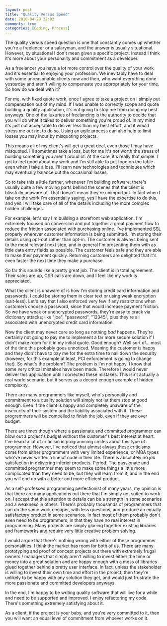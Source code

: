 ```yaml
---
layout: post
title: "Quality Versus Speed"
date: 2010-04-29 22:02
comments: true
categories: [Coding, Process]
---
```


The quality versus speed question is one that constantly comes up whether you're a freelancer or a salaryman, and the answer is usually situational. However, by situational I don't mean given a specific project. Instead I think it's more about your personality and commitment as a developer.

As a freelancer you have a lot more control over the quality of your work and it's essential to enjoying your profession. We inevitably have to deal with some unreasonable clients now and then, who want everything done yesterday and aren't willing to compensate you appropriately for your time. So how do we deal with it?

For me, with fixed quote work, once I agree to take a project on I simply put compensation out of my mind. If I was unable to correctly scope and quote building a quality application, it's not going to stop me from doing my best anyways. One of the luxuries of freelancing is the authority to decide that you will do what it takes to deliver something you're proud of. In my mind it's just not acceptable to deliver less than my best effort, and it would stress me out not to do so. Using an agile process can also help to limit losses you may incur by misquoting projects.

This means all of my client's will get a great deal, even those I may have misquoted. I'll sometimes take a loss, but for me it's not worth the stress of building something you aren't proud of. At the core, it's really that simple. I get to feel good about my work and I'm still able to put food on the table even when I take a loss. I'll learn new technologies and techniques which may eventually balance out the occasional losses.

So to take this a little further, whenever I'm building software, there's usually quite a few moving parts behind the scenes that the client is blissfully unaware of. That doesn't mean they're unimportant. In fact when I take on the work I'm essentially saying, yes I have the expertise to do this, and yes I will take care of all of the details including the more complex hidden challenges.

For example, let's say I'm building a storefront web application. I'm extremely focused on conversion and put together a great payment flow to reduce the friction associated with purchasing online. I've implemented SSL properly wherever customer information is being submitted. I'm storing their details using opt-out rather than opt-in. The customer is always being sent to the most relevant next step, and in general I'm presenting them with as little data entry fields as possible. The customer feels safe and they are able to make their payment quickly. Returning customers are delighted that it's even faster the next time they make a purchase.

So far this sounds like a pretty great job. The client is in total agreement. Their sales are up, CSR calls are down, and I feel like my work is appreciated.

What the client is unaware of is how I'm storing credit card information and passwords. I could be storing them in clear text or using weak encryption (salt-less). Let's say that I also enforced very few if any restrictions when customers choose a password, since that would increase payment friction. So we have weak or unencrypted passwords, they're easy to crack via dictionary attacks; like "joe", "password", "12345", plus they're all associated with unencrypted credit card information.

Now the client may never care so long as nothing *bad* happens. They're certainly not going to pay me to implement a far more secure solution if I didn't make room for it in my initial quote. Good enough? Well sort of... most of the time this probably goes unnoticed. Meaning the customer is happy and they didn't have to pay me for the extra time to nail down the security (however, for this example at least, PCI enforcement is going to change that). So what's the problem? The problem is I'm not happy. I know that some very critical mistakes have been made. Therefore I would never deliver this application until I corrected these mistakes. This isn't actually a real world scenario, but it serves as a decent enough example of hidden complexity.

There are many programmers like myself, who's personality and commitment to a quality solution will simply not let them stop at good enough. Even if the client is happy and completely unaware of the insecurity of their system and the liability associated with it. These programmers will be compelled to finish the job, even if they are over budget.

There are times though where a passionate and committed programmer can blow out a project's budget without the customer's best interest at heart. I've heard a lot of criticism in programming circles about this type of programmer. However, I've noticed that almost always these criticisms come from either programmers with very limited experience, or MBA types who've never written a line of code in their life. There is absolutely no job satisfaction in delivering inferior products. Period. The passionate and committed programmer may seem to make some things a little more complicated than they need to be, but they will learn from it, and in the end you will end up with a better and more efficient product.

As a self-professed programming perfectionist of many years, my opinion is that there are many applications out there that I'm simply not suited to work on. I accept that this attention to details can be a strength in some scenarios and a weakness in others. There's probably thousands of programmers that can do the same work cheaper, with less questions, and produce an equally satisfactory product in some scenarios. In fact most of them probably don't even need to be programmers, in that they have no real interest in programming. Many projects are simply glueing together existing libraries and frameworks and require very little creative problem solving.

I would argue that there's nothing wrong with either of these programmer personalities. I think the market has room for both of us. There are many prototyping and proof of concept projects out there with extremely frugal owners / managers that simply aren't willing to invest either the time or money into a great solution and are happy enough with a mess of libraries glued together behind a pretty user interface. In fact, unless the stakeholder is willing to invest their own time and effort in the project, then they're unlikely to be happy with any solution they get, and would just frustrate the more passionate and committed developers anyways.

In the end, I'm happy to be writing quality software that will live for a while and need to be supported and improved. I enjoy refactoring my code. There's something extremely satisfying about it.

As a client, if the project is your baby, and you're very committed to it, then you will want an equal level of commitment from whoever works on it.
